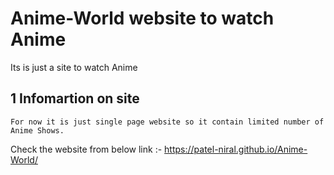 # Anime-World website to watch Anime
Its is just a site to watch Anime 

## 1 Infomartion on site
    For now it is just single page website so it contain limited number of Anime Shows.
Check the website from below link :-
https://patel-niral.github.io/Anime-World/
